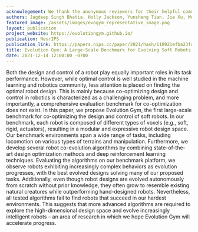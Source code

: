 ```yaml
---
acknowlegement: We thank the anonymous reviewers for their helpful comments in revising the paper. Defense Advanced Research Projects Agency (FA8750-20-C-0075 provided funds to support this work.
authors: Jagdeep Singh Bhatia, Holly Jackson, Yunsheng Tian, Jie Xu, Wojciech Matusik
featured_image: /assets/images/evogym_representative_image.png
layout: publication
project_website: https://evolutiongym.github.io/
publication: NeurIPS
publication_link: https://papers.nips.cc/paper/2021/hash/118921efba23fc329e6560b27861f0c2-Abstract.html
title: Evolution Gym: A Large-Scale Benchmark for Evolving Soft Robots
date: 2021-12-14 12:00:00 -0700
---
```


Both the design and control of a robot play equally important roles in its task performance. However, while optimal control is well studied in the machine learning and robotics community, less attention is placed on finding the optimal robot design. This is mainly because co-optimizing design and control in robotics is characterized as a challenging problem, and more importantly, a comprehensive evaluation benchmark for co-optimization does not exist. In this paper, we propose Evolution Gym, the first large-scale benchmark for co-optimizing the design and control of soft robots. In our benchmark, each robot is composed of different types of voxels (e.g., soft, rigid, actuators), resulting in a modular and expressive robot design space. Our benchmark environments span a wide range of tasks, including locomotion on various types of terrains and manipulation. Furthermore, we develop several robot co-evolution algorithms by combining state-of-the-art design optimization methods and deep reinforcement learning techniques. Evaluating the algorithms on our benchmark platform, we observe robots exhibiting increasingly complex behaviors as evolution progresses, with the best evolved designs solving many of our proposed tasks. Additionally, even though robot designs are evolved autonomously from scratch without prior knowledge, they often grow to resemble existing natural creatures while outperforming hand-designed robots. Nevertheless, all tested algorithms fail to find robots that succeed in our hardest environments. This suggests that more advanced algorithms are required to explore the high-dimensional design space and evolve increasingly intelligent robots – an area of research in which we hope Evolution Gym will accelerate progress.